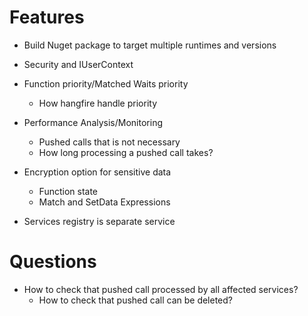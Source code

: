 ﻿# Features
* Build Nuget package to target multiple runtimes and versions
* Security and IUserContext

* Function priority/Matched Waits priority
	* How hangfire handle priority

* Performance Analysis/Monitoring
	* Pushed calls that is not necessary
	* How long processing a pushed call takes?
* Encryption option for sensitive data
	* Function state
	* Match and SetData Expressions
* Services registry is separate service

# Questions
* How to check that pushed call processed by all affected services?
	* How to check that pushed call can be deleted?